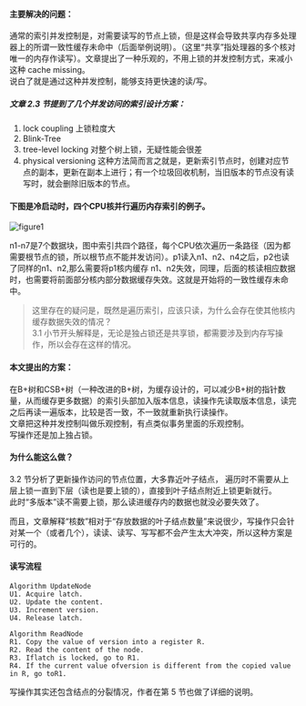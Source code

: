 #### 主要解决的问题：  
通常的索引并发控制是，对需要读写的节点上锁，但是这样会导致共享内存多处理器上的所谓一致性缓存未命中（后面举例说明）。（这里“共享”指处理器的多个核对唯一的内存作读写）。文章提出了一种乐观的，不用上锁的并发控制方式，来减小这种 cache missing。  
说白了就是通过这种并发控制，能够支持更快速的读/写。

##### 文章 2.3 节提到了几个并发访问的索引设计方案：  
1.  lock coupling 上锁粒度大
2.  Blink-Tree  
3.  tree-level locking 对整个树上锁，无疑性能会很差
4.  physical versioning 这种方法简而言之就是，更新索引节点时，创建对应节点的副本，更新在副本上进行；有一个垃圾回收机制，当旧版本的节点没有读写时，就会删除旧版本的节点。


#### 下图是冷启动时，四个CPU核并行遍历内存索引的例子。
![figure1](https://github.com/PokemonWei/Multi-Master-Doc/blob/zhang-dev/summary/images/Cache-Conscious%20Concurrency%20Control%20of%20Main-Memory%20Indexes%20on%20Shared-Memory%20Multiprocessor%20Systems/figure1.png)

n1-n7是7个数据块，图中索引共四个路径，每个CPU依次遍历一条路径（因为都需要根节点的锁，所以根节点不能并发访问）。p1读入n1、n2、n4之后，p2也读了同样的n1、n2,那么需要将p1核内缓存 n1、n2失效，同理，后面的核读相应数据时，也需要将前面部分核内部分数据缓存失效。这就是开始将的一致性缓存未命中。

>这里存在的疑问是，既然是遍历索引，应该只读，为什么会存在使其他核内缓存数据失效的情况？  
3.1 小节开头解释是，无论是独占锁还是共享锁，都需要涉及到内存写操作，所以会存在这样的情况。

#### 本文提出的方案：  
在B+树和CSB+树（一种改进的B+树，为缓存设计的，可以减少B+树的指针数量，从而缓存更多数据）的索引头部加入版本信息，读操作先读取版本信息，读完之后再读一遍版本，比较是否一致，不一致就重新执行读操作。  
文章把这种并发控制叫做乐观控制，有点类似事务里面的乐观控制。  
写操作还是加上独占锁。

#### 为什么能这么做？  
3.2 节分析了更新操作访问的节点位置，大多靠近叶子结点，
遍历时不需要从上层上锁一直到下层（读也是要上锁的），直接到叶子结点附近上锁更新就行。  
此时“多版本”读不需要上锁，那么读进缓存内的数据也就没必要失效了。

而且，文章解释“核数”相对于“存放数据的叶子结点数量”来说很少，写操作只会针对某一个（或者几个），读读、读写、写写都不会产生太大冲突，所以这种方案是可行的。

#### 读写流程
```
Algorithm UpdateNode 
U1. Acquire latch. 
U2. Update the content. 
U3. Increment version. 
U4. Release latch.

Algorithm ReadNode 
R1. Copy the value of version into a register R. 
R2. Read the content of the node.
R3. Iflatch is locked, go to R1. 
R4. If the current value ofversion is different from the copied value in R, go toR1.
```

写操作其实还包含结点的分裂情况，作者在第 5 节也做了详细的说明。
